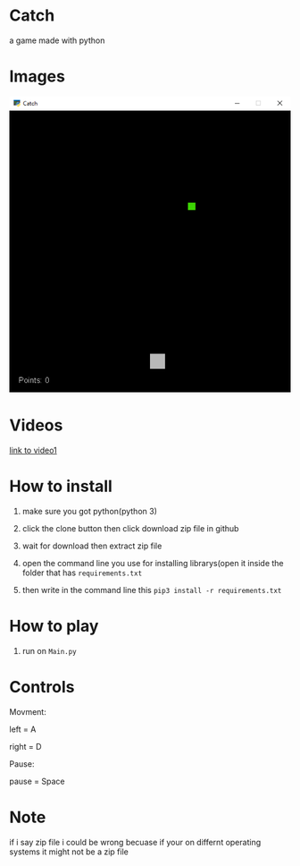 # Catch
 a game made with python

# Images

![Image 1](image1.png)

# Videos

[link to video1](https://youtu.be/QCMANOVsqPo)

# How to install

1) make sure you got python(python 3)

2) click the clone button then click download zip file in github

3) wait for download then extract zip file

4) open the command line you use for installing librarys(open it inside the folder that has `requirements.txt`

5) then write in the command line this `pip3 install -r requirements.txt`

# How to play

1) run on `Main.py`

# Controls

Movment:

left = A

right = D

Pause:

pause = Space

# Note

if i say zip file i could be wrong becuase if your on differnt operating systems it might not be a zip file